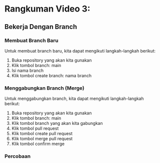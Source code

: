 # Rangkuman Video 3:
## Bekerja Dengan Branch
### Membuat Branch Baru
Untuk membuat branch baru, kita dapat mengikuti langkah-langkah berikut:
1. Buka repository yang akan kita gunakan
2. Klik tombol branch: main
3. Isi nama branch
4. Klik tombol create branch: nama branch

### Menggabungkan Branch (Merge)
Untuk menggabungkan branch, kita dapat mengikuti langkah-langkah berikut:
1. Buka repository yang akan kita gunakan
2. Klik tombol branch: main
3. Klik tombol branch yang akan kita gabungkan
4. Klik tombol pull request
5. Klik tombol create pull request
6. Klik tombol merge pull request
7. Klik tombol confirm merge

### Percobaan
